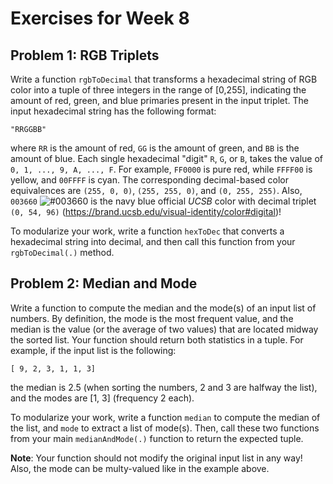 # Exercises for Week 8

## Problem 1: RGB Triplets

Write a function `rgbToDecimal` that transforms a hexadecimal string of RGB color into a tuple of three 
integers in the range of [0,255], indicating the amount of red, green, and blue primaries present in the 
input triplet.  The input hexadecimal string has the following format:

```
"RRGGBB"
```

where `RR` is the amount of red, `GG` is the amount of green, and `BB` is the amount of blue.  Each single
hexadecimal "digit" `R`, `G`, or `B`, takes the value of `0, 1, ..., 9, A, ..., F`.  For example,
`FF0000` is pure red, while `FFFF00` is yellow, and `00FFFF` is cyan.  The corresponding decimal-based
color equivalences are `(255, 0, 0)`, `(255, 255, 0)`, and `(0, 255, 255)`.  Also, `003660` 
![#003660](https://via.placeholder.com/15/003660/000000?text=+) is the navy blue official *UCSB* color 
with decimal triplet `(0, 54, 96)` (https://brand.ucsb.edu/visual-identity/color#digital)!

To modularize your work, write a function `hexToDec` that converts a hexadecimal string into decimal, and
then call this function from your `rgbToDecimal(.)` method.

## Problem 2: Median and Mode

Write a function to compute the median and the mode(s) of an input list of numbers.  By definition, the 
mode is the most frequent value, and the median is the value (or the average of two values) that are
located midway the sorted list.  Your function should return both statistics in a tuple.  For example,
if the input list is the following:

```
[ 9, 2, 3, 1, 1, 3]
```
the median is 2.5 (when sorting the numbers, 2 and 3 are halfway the list), and the modes are [1, 3] 
(frequency 2 each).

To modularize your work, write a function `median` to compute the median of the list, and `mode` to 
extract a list of mode(s).  Then, call these two functions from your main `medianAndMode(.)` function to
return the expected tuple.

**Note**: Your function should not modify the original input list in any way!  Also, the mode can be
multy-valued like in the example above.
